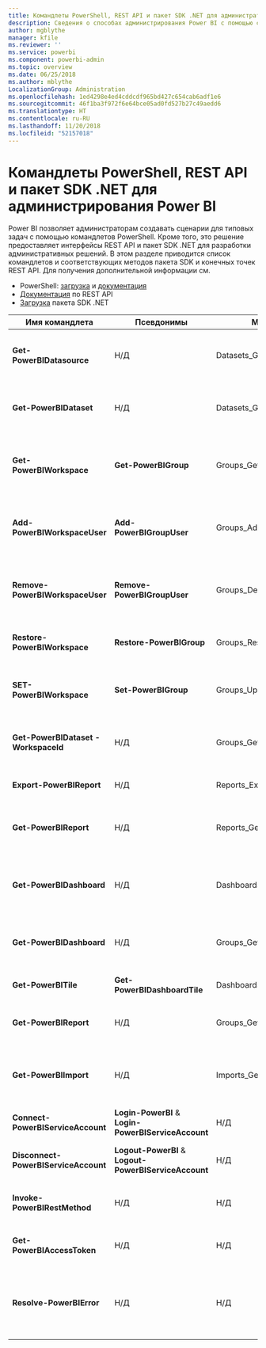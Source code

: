 ```yaml
---
title: Командлеты PowerShell, REST API и пакет SDK .NET для администраторов
description: Сведения о способах администрирования Power BI с помощью сценариев и API-интерфейсов программирования.
author: mgblythe
manager: kfile
ms.reviewer: ''
ms.service: powerbi
ms.component: powerbi-admin
ms.topic: overview
ms.date: 06/25/2018
ms.author: mblythe
LocalizationGroup: Administration
ms.openlocfilehash: 1ed4298e4ed4cddcdf965bd427c654cab6adf1e6
ms.sourcegitcommit: 46f1ba3f972f6e64bce05ad0fd527b27c49aedd6
ms.translationtype: HT
ms.contentlocale: ru-RU
ms.lasthandoff: 11/20/2018
ms.locfileid: "52157018"
---
```

# <a name="powershell-cmdlets-rest-apis-and-net-sdk-for-power-bi-administration"></a>Командлеты PowerShell, REST API и пакет SDK .NET для администрирования Power BI
Power BI позволяет администраторам создавать сценарии для типовых задач с помощью командлетов PowerShell. Кроме того, это решение предоставляет интерфейсы REST API и пакет SDK .NET для разработки административных решений. В этом разделе приводится список командлетов и соответствующих методов пакета SDK и конечных точек REST API. Для получения дополнительной информации см.

- PowerShell: [загрузка](https://www.powershellgallery.com/packages/MicrosoftPowerBIMgmt/) и [документация](https://docs.microsoft.com/powershell/power-bi/overview?view=powerbi-ps)
- [Документация](https://docs.microsoft.com/rest/api/power-bi/admin) по REST API
- [Загрузка](https://www.nuget.org/packages/Microsoft.PowerBI.Api/) пакета SDK .NET

| **Имя командлета** | **Псевдонимы** | **Метод пакета SDK** | **Конечная точка REST API** | **Описание** |
| --- | --- | --- | --- | --- |
| **Get-PowerBIDatasource** | Н/Д | Datasets\_GetDataSourcesAsAdmin | /v1.0/myorg/admin/datasets/{datasetkey}/datasources | Получает источники данных для заданного набора данных. |
| **Get-PowerBIDataset** | Н/Д | Datasets\_GetDatasetsAsAdmin | /v1.0/myorg/admin/datasets | Получает полный список наборов данных в клиенте Power BI. |
| **Get-PowerBIWorkspace** | **Get-PowerBIGroup** | Groups\_GetGroupsAsAdmin | /v1.0/myorg/admin/groups | Получает полный список рабочих областей в клиенте Power BI. |
| **Add-PowerBIWorkspaceUser** | **Add-PowerBIGroupUser** |Groups\_AddUserAsAdmin | /v1.0/myorg/admin/groups/{groupId}/users | Добавляет пользователя в качестве члена в заданную рабочую область. |
| **Remove-PowerBIWorkspaceUser** | **Remove-PowerBIGroupUser** | Groups\_DeleteUserAsAdmin | /v1.0/myorg/admin/groups/{groupId}/users/{user} | Удаляет пользователя из списка членства в заданной рабочей области. |
| **Restore-PowerBIWorkspace** |**Restore-PowerBIGroup** | Groups\_RestoreDeletedGroupAsAdmin | /v1.0/myorg/admin/groups/{groupId}/restore | Восстанавливает удаленную рабочую область. |
| **SET-PowerBIWorkspace** |**Set-PowerBIGroup** | Groups\_UpdateGroupAsAdmin | /v1.0/myorg/admin/groups/{groupId} | Обновляет свойства заданной рабочей области. |
| **Get-PowerBIDataset -WorkspaceId** | Н/Д | Groups\_GetDatasetsAsAdmin | /v1.0/myorg/admin/groups/{group\_id}/datasets | Получает наборы данных в заданной рабочей области. |
| **Export-PowerBIReport** | Н/Д | Reports\_ExportReportAsAdmin | Н/Д | Экспортирует отчет в локальный файл. |
| **Get-PowerBIReport** | Н/Д | Reports\_GetReportsAsAdmin | /v1.0/myorg/admin/reports | Получает полный список отчетов в клиенте Power BI. |
| **Get-PowerBIDashboard** | Н/Д | Dashboards\_GetDashboardsAsAdmin | /v1.0/myorg/admin/dashboards | Получает полный список панелей мониторинга в клиенте Power BI. |
| **Get-PowerBIDashboard** | Н/Д | Groups\_GetDashboardsAsAdmin | /v1.0/myorg/admin/groups/{group\_id}/dashboards | Получает панели мониторинга в заданной рабочей области. |
| **Get-PowerBITile** | **Get-PowerBIDashboardTile** | Dashboards\_GetTilesAsAdmin | /v1.0/myorg/admin/dashboards/{dashboard\_id}/tiles | Получает плитки заданной панели мониторинга. |
| **Get-PowerBIReport** | Н/Д | Groups\_GetReportsAsAdmin | /v1.0/myorg/admin/groups/{group\_id}/reports | Получает отчеты в заданной рабочей области. |
| **Get-PowerBIImport** | Н/Д | Imports\_GetImportsAsAdmin | /v1.0/myorg/admin/imports | Получает полный список операций импорта в клиенте Power BI. |
| **Connect-PowerBIServiceAccount** | **Login-PowerBI** &  **Login-PowerBIServiceAccount** | Н/Д | Н/Д | Вход в Power BI и запуск сеанса. |
| **Disconnect-PowerBIServiceAccount** | **Logout-PowerBI** & **Logout-PowerBIServiceAccount** | Н/Д | Н/Д | Выход из Power BI и закрытие существующего сеанса. |
| **Invoke-PowerBIRestMethod**| Н/Д | Н/Д | Н/Д | Отправка произвольных вызовов REST API в Power BI. |
| **Get-PowerBIAccessToken**| Н/Д | Н/Д | Н/Д | Получение маркера доступа Power BI в сеансе. |
| **Resolve-PowerBIError**| Н/Д | Н/Д | Н/Д | Получение подробных сведений об ошибке для неудачных вызовов командлетов. |